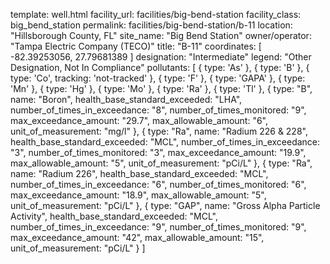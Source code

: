 template: well.html
facility_url: facilities/big-bend-station
facility_class: big_bend_station
permalink: facilities/big-bend-station/b-11
location: "Hillsborough County, FL"
site_name: "Big Bend Station"
owner/operator: "Tampa Electric Company (TECO)"
title: "B-11"
coordinates: [
  -82.39253056,
  27.79681389
]
designation: "Intermediate"
legend: "Other Designation, Not In Compliance"
pollutants: [
  {
  type: 'As'
  },
  {
  type: 'B'
  },
  {
  type: 'Co',
  tracking: 'not-tracked'
  },
  {
  type: 'F'
  },
  {
  type: 'GAPA'
  },
  {
  type: 'Mn'
  },
  {
  type: 'Hg'
  },
  {
  type: 'Mo'
  },
  {
  type: 'Ra'
  },
  {
  type: 'Tl'
  },
  {
  type: "B",
  name: "Boron",
  health_base_standard_exceeded: "LHA",
  number_of_times_in_exceedance: "8",
  number_of_times_monitored: "9",
  max_exceedance_amount: "29.7",
  max_allowable_amount: "6",
  unit_of_measurement: "mg/l"
  },
  {
  type: "Ra",
  name: "Radium 226 & 228",
  health_base_standard_exceeded: "MCL",
  number_of_times_in_exceedance: "3",
  number_of_times_monitored: "3",
  max_exceedance_amount: "19.9",
  max_allowable_amount: "5",
  unit_of_measurement: "pCi/L"
  },
  {
  type: "Ra",
  name: "Radium 226",
  health_base_standard_exceeded: "MCL",
  number_of_times_in_exceedance: "6",
  number_of_times_monitored: "6",
  max_exceedance_amount: "18.9",
  max_allowable_amount: "5",
  unit_of_measurement: "pCi/L"
  },
  {
  type: "GAP",
  name: "Gross Alpha Particle Activity",
  health_base_standard_exceeded: "MCL",
  number_of_times_in_exceedance: "9",
  number_of_times_monitored: "9",
  max_exceedance_amount: "42",
  max_allowable_amount: "15",
  unit_of_measurement: "pCi/L"
  }
]
